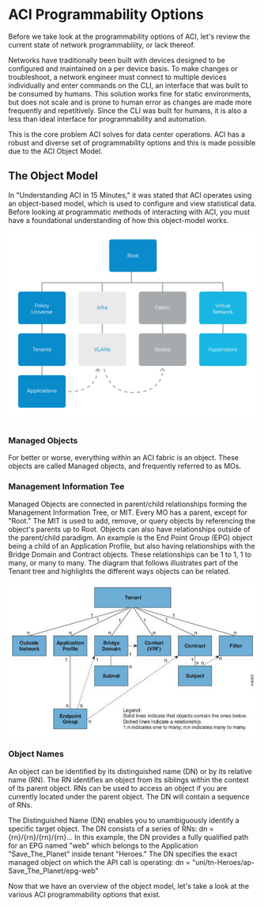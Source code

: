# ACI Programmability Options

Before we take look at the programmability options of ACI, let's review the current state of network programmabliity, or lack thereof.

Networks have traditionally been built with devices designed to be configured and maintained on a per device basis. To make changes or troubleshoot, a network engineer must connect to multiple devices individually and enter commands on the CLI, an interface that was built to be consumed by humans. This solution works fine for static environments, but does not scale and is prone to human error as changes are made more frequently and repetitively.  Since the CLI was built for humans, it is also a less than ideal interface for programmability and automation.

This is the core problem ACI solves for data center operations.  ACI has a robust and diverse set of programmability options and this is made possible due to the ACI Object Model.


## The Object Model
In "Understanding ACI in 15 Minutes," it was stated that ACI operates using an object-based model, which is used to configure and view statistical data. Before looking at programmatic methods of interacting with ACI, you must have a foundational understanding of how this object-model works.

![Object Model](assets/object_model.png)

### Managed Objects
For better or worse, everything within an ACI fabric is an object. These objects are called Managed objects, and frequently referred to as MOs.

### Management Information Tee
Managed Objects are connected in parent/child relationships forming the Management Information Tree, or MIT. Every MO has a parent, except for "Root." The MIT is used to add, remove, or query objects by referencing the object's parents up to Root. Objects can also have relationships outside of the parent/child paradigm. An example is the End Point Group (EPG) object being a child of an Application Profile, but also having relationships with the Bridge Domain and Contract objects. These relationships can be 1 to 1, 1 to many, or many to many. The diagram that follows illustrates part of the Tenant tree and highlights the different ways objects can be related.

![MIT Example](assets/mit_example.png)

### Object Names
An object can be identified by its distinguished name (DN) or by its relative name (RN). The RN identifies an object from its siblings within the context of its parent object. RNs can be used to access an object if you are currently located under the parent object. The DN will contain a sequence of RNs.

The Distinguished Name (DN) enables you to unambiguously identify a specific target object. The DN consists of a series of RNs: dn = {rn}/{rn}/{rn}/{rn}... In this example, the DN provides a fully qualified path for an EPG named "web" which belongs to the Application "Save_The_Planet" inside tenant "Heroes." The DN specifies the exact managed object on which the API call is operating: dn = "uni/tn-Heroes/ap-Save_The_Planet/epg-web"

Now that we have an overview of the object model, let's take a look at the various ACI programmability options that exist.

